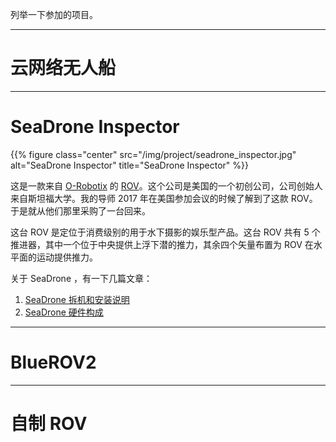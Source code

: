 列举一下参加的项目。

------

# 云网络无人船  

------

# SeaDrone Inspector

{{% figure class="center" src="/img/project/seadrone_inspector.jpg" alt="SeaDrone Inspector" title="SeaDrone Inspector" %}}  

这是一款来自 [O-Robotix](https://seadronepro.com/) 的 [ROV](https://seadronepro.com/aquaculture/#inspectionexperience)。这个公司是美国的一个初创公司，公司创始人来自斯坦福大学。我的导师 2017 年在美国参加会议的时候了解到了这款 ROV。于是就从他们那里采购了一台回来。

这台 ROV 是定位于消费级别的用于水下摄影的娱乐型产品。这台 ROV 共有 5 个推进器，其中一个位于中央提供上浮下潜的推力，其余四个矢量布置为 ROV 在水平面的运动提供推力。  

关于 SeaDrone ，有一下几篇文章：  

1. [SeaDrone 拆机和安装说明](/post/seadrone-disassemble-reassemble/)  
2. [SeaDrone 硬件构成](/post/seadrone-hardware/)

------

# BlueROV2  

------

# 自制 ROV  

